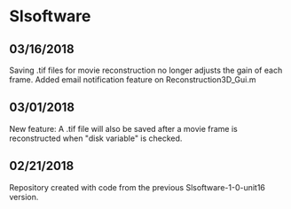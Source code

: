 # Slsoftware

## 03/16/2018
Saving .tif files for movie reconstruction no longer adjusts the gain of each frame.
Added email notification feature on Reconstruction3D_Gui.m

## 03/01/2018
New feature: A .tif file will also be saved after a movie frame is reconstructed when "disk variable" is checked.

## 02/21/2018
Repository created with code from the previous Slsoftware-1-0-unit16 version.

